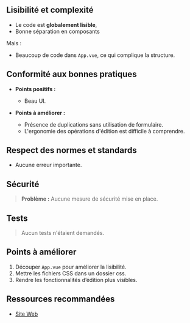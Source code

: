## Lisibilité et complexité

- Le code est **globalement lisible**,
- Bonne séparation en composants

 Mais :
  - Beaucoup de code dans `App.vue`, ce qui complique la structure.

## Conformité aux bonnes pratiques

- **Points positifs :**
  - Beau UI.

- **Points à améliorer :**
  - Présence de duplications sans utilisation de formulaire.
  - L'ergonomie des opérations d'édition est difficile à comprendre.

## Respect des normes et standards

- Aucune erreur importante.


## Sécurité

> **Problème :** Aucune mesure de sécurité mise en place.

## Tests

> Aucun tests n'étaient demandés.


## Points à améliorer

1. Découper `App.vue` pour améliorer la lisibilité.
2. Mettre les fichiers CSS dans un dossier css.
3. Rendre les fonctionnalités d’édition plus visibles.

## Ressources recommandées
- [Site Web](https://appweb.progwmj.ca/)